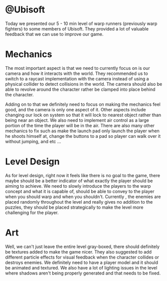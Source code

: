 # @Ubisoft

Today we presented our 5 - 10 min level of warp runners (previously warp fighters) to some members of Ubisoft. They provided a lot of 
valuable feedback that we can use to improve our game.


# Mechanics

The most important aspect is that we need to currently focus on is our camera and how it interacts with the world. They recommended us to
switch to a raycast implementation with the camera instead of using a physical collider to detect collisions in the world. The camera should
also be able to revolve around the character rather be clamped into place behind the character.

Adding on to that we definitely need to focus on making the mechanics feel good, and the camera is only one aspect of it. Other aspects
include changing our lock on system so that it will lock to nearest object rather than being near an object. We also need to implement air 
control as a large portion of the time the player will be in the air. There are also many other mechanics to fix such as make the launch pad 
only launch the player when he shoots himself at, change the buttons to a pad so player can walk over it without jumping, and etc ...


# Level Design

As for level design, right now it feels like there is no goal to the game, there maybe should be a better indicator of what exactly the player
should be aiming to achieve. We need to slowly introduce the players to the warp concept and what it is capable of, should be able to convey to
the player when you should warp and when you shouldn't. Currently , the enemies are placed randomly throughout the level and really gives no 
addition to the puzzles, they should be placed strategically to make the level more challenging for the player.


# Art

Well, we can't just leave the entire level gray-boxed, there should definitely be textures added to make the game nicer. They also suggested to 
add different particle effects for visual feedback when the character collides or destroys enemies. We definitely need to have a player model
and it should be animated and textured. We also have a lot of lighting issues in the level where shadows aren't being properly generated and
that needs to be fixed. 




